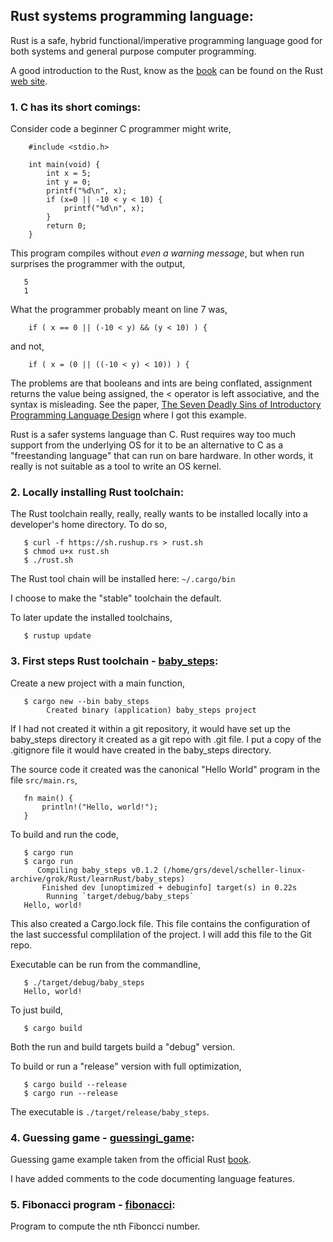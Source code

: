 ## Rust systems programming language:
Rust is a safe, hybrid functional/imperative programming language
good for both systems and general purpose computer programming.

A good introduction to the Rust, know as the
[book](https://doc.rust-lang.org/book)
can be found on the Rust
[web site](https://www.rust-lang.org).

### 1. C has its short comings:
Consider code a beginner C programmer might write,
```
    #include <stdio.h>
    
    int main(void) {
        int x = 5;
        int y = 0;
        printf("%d\n", x);
        if (x=0 || -10 < y < 10) {
            printf("%d\n", x);
        } 
        return 0;
    }
```
This program compiles without *even a warning message*, but when run
surprises the programmer with the output,
```
   5
   1
```
What the programmer probably meant on line 7 was,
```
    if ( x == 0 || (-10 < y) && (y < 10) ) {
```
and not,
```
    if ( x = (0 || ((-10 < y) < 10)) ) {
```
The problems are that booleans and ints are being conflated, assignment
returns the value being assigned, the < operator is left associative, and
the syntax is misleading.  See the paper,
[The Seven Deadly Sins of Introductory Programming Language Design](http://users.monash.edu/~damian/papers/PDF/SevenDeadlySins.pdf)
where I got this example.

Rust is a safer systems language than C.  Rust requires way too
much support from the underlying OS for it to be an alternative
to C as a "freestanding language" that can run on bare hardware.
In other words, it really is not suitable as a tool to write an
OS kernel.

### 2. Locally installing Rust toolchain:
The Rust toolchain really, really, really wants to be installed
locally into a developer's home directory.  To do so,
```
   $ curl -f https://sh.rushup.rs > rust.sh
   $ chmod u+x rust.sh
   $ ./rust.sh
```
The Rust tool chain will be installed here: `~/.cargo/bin`

I choose to make the "stable" toolchain the default.

To later update the installed toolchains,
```
   $ rustup update
```
### 3. First steps Rust toolchain - [baby\_steps](baby_steps/):
Create a new project with a main function,
```
   $ cargo new --bin baby_steps
        Created binary (application) baby_steps project
```
If I had not created it within a git repository, it would have set up the
baby\_steps directory it created as a git repo with .git file.  I put a copy
of the .gitignore file it would have created in the baby\_steps directory.

The source code it created was the canonical "Hello World" program in the
file `src/main.rs`,
```
   fn main() {
       println!("Hello, world!");
   }
```
To build and run the code,
```
   $ cargo run
   $ cargo run
      Compiling baby_steps v0.1.2 (/home/grs/devel/scheller-linux-archive/grok/Rust/learnRust/baby_steps)
       Finished dev [unoptimized + debuginfo] target(s) in 0.22s
        Running `target/debug/baby_steps`
   Hello, world!
```
This also created a Cargo.lock file.  This file contains the configuration
of the last successful complilation of the project.  I will add this file
to the Git repo.

Executable can be run from the commandline,
```
   $ ./target/debug/baby_steps 
   Hello, world!
```
To just build,
```
   $ cargo build
```
Both the run and build targets build a "debug" version.

To build or run a "release" version with full optimization,
```
   $ cargo build --release
   $ cargo run --release
```
The executable is `./target/release/baby_steps`.

### 4. Guessing game - [guessingi\_game](guessing_game/):
Guessing game example taken from the official Rust 
[book](https://doc.rust-lang.org/book/ch02-00-guessing-game-tutorial.html).

I have added comments to the code documenting language features.

### 5. Fibonacci program - [fibonacci](fibonacci/):
Program to compute the nth Fiboncci number.

